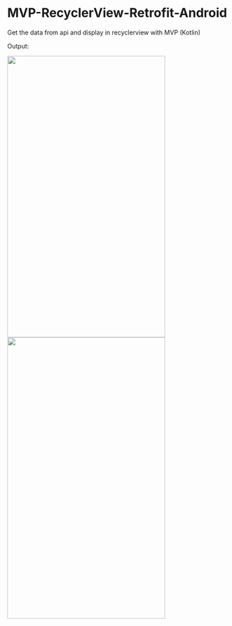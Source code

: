 # MVP-RecyclerView-Retrofit-Android

Get the data from api and display in recyclerview with MVP (Kotlin)

Output:

<img src="https://github.com/ashishgupta191193/MVP-RecyclerView-Retrofit-Android/blob/master/output1.jpeg" height="640" width="360"> <img src="https://github.com/ashishgupta191193/MVP-RecyclerView-Retrofit-Android/blob/master/output2.jpeg" height="640" width="360">
